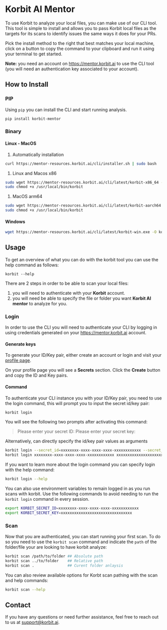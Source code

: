 # Korbit AI Mentor

To use Korbit to analyze your local files, you can make use of our CLI tool. This tool is simple to install and allows you to pass Korbit local files as the targets for its scans to identify issues the same ways it does for your PRs.

Pick the install method to the right that best matches your local machine, click on a button to copy the command to your clipboard and run it using your terminal to get started.

**Note:** you need an account on https://mentor.korbit.ai to use the CLI tool (you will need an authentication key associated to your account).

## How to Install

### PIP

Using `pip` you can install the CLI and start running analysis.

```sh
pip install korbit-mentor
```

### Binary

#### Linux - MacOS

1. Automatically installation

```sh
curl https://mentor-resources.korbit.ai/cli/installer.sh | sudo bash
```

1. Linux and Macos x86

```sh
sudo wget https://mentor-resources.korbit.ai/cli/latest/korbit-x86_64 -O /usr/local/bin/korbit
sudo chmod +x /usr/local/bin/korbit
```

1. MacOS arm64

```sh
sudo wget https://mentor-resources.korbit.ai/cli/latest/korbit-aarch64 -O /usr/local/bin/korbit
sudo chmod +x /usr/local/bin/korbit
```

#### Windows

```sh
wget https://mentor-resources.korbit.ai/cli/latest/korbit-win.exe -O korbit.exe
```

## Usage

To get an overview of what you can do with the korbit tool you can use the help command as follows:

```
korbit --help
```

There are 2 steps in order to be able to scan your local files:
1. you will need to authenticate with your **Korbit** account. 
2. you will need be able to specify the file or folder you want **Korbit AI mentor** to analyze for you.

### Login

In order to use the CLI you will need to authenticate your CLI by logging in using credentials generated on your https://mentor.korbit.ai account.

#### Generate keys

To generate your ID/Key pair, either create an account or login and visit your [profile page](https://mentor.korbit.ai/profile).

On your profile page you will see a **Secrets** section. Click the **Create** button and copy the ID and Key pairs.

#### Command

To authenticate your CLI instance you with your ID/Key pair, you need to use the login command, this will prompt you to input the secret id/key pair:

```sh
korbit login
```
You will see the following two prompts after activating this command:
> Please enter your secret ID:
> Please enter your secret key:

Alternatively, can directly specify the id/key pair values as arguments

```sh
korbit login --secret_id=xxxxxxxx-xxxx-xxxx-xxxx-xxxxxxxxxxxx --secret_key=xxxxxxxxxxxxxxxxxxxxxxxxxxxxxxxx
korbit login xxxxxxxx-xxxx-xxxx-xxxx-xxxxxxxxxxxx xxxxxxxxxxxxxxxxxxxxxxxxxxxxxxxx
```

If you want to learn more about the login command you can specify login with the help command:

```sh
korbit login --help
```

You can also use environment variables to remain logged in as you run scans with korbit.
Use the following commands to avoid needing to run the `korbit login` command in every session.

```sh
export KORBIT_SECRET_ID=xxxxxxxx-xxxx-xxxx-xxxx-xxxxxxxxxxxx
export KORBIT_SECRET_KEY=xxxxxxxxxxxxxxxxxxxxxxxxxxxxxxxx
```

### Scan

Now that you are authenticated, you can start running your first scan. To do so you need to use the `korbit scan` command and indicate the `path` of the folder/file your are looking to have korbit analyze:

```sh
korbit scan /path/to/folder ## Absolute path
korbit scan ../to/folder    ## Relative path
korbit scan .               ## Curent folder anlaysis
```

You can also review available options for Korbt scan pathing with the scan and help commands:

```sh
korbit scan --help
```

## Contact

If you have any questions or need further assistance, feel free to reach out to us at [support@korbit.ai](mailto:support@korbit.ai).
